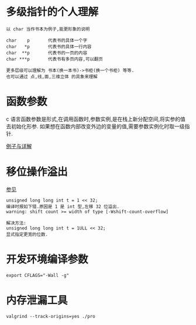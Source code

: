 # 多级指针的个人理解

```
以 char 当作书本为例子,能更形象的说明

char    p       代表书的具体一个字
char   *p       代表书的具体一行内容
char  **p       代表书的一页的内容
char ***p       代表书有多页内容,可以翻页

更多层级可以理解为 书本(换一本书)->书柜(换一个书柜) 等等.
也可以通过 点,线,面,三维立体 的具象来理解
```

# 函数参数

c 语言函数参数是形式,在调用函数时,参数实例,是在栈上新分配空间,将实参的值去初始化形参.
如果想在函数内部改变外边的变量的值,需要参数实例化时取一级指针.

[例子与详解](https://github.com/hy0kl/algorithm/blob/master/other/func_args.c)

# 移位操作溢出

[参见](http://stackoverflow.com/questions/4201301/warning-left-shift-count-width-of-type)

```
unsigned long long int t = 1 << 32;
编译时报如下错.原因是 1 是 int 型,左移 32 位溢出.
warning: shift count >= width of type [-Wshift-count-overflow]

解决方法:
unsigned long long int t = 1ULL << 32;
显式指定更宽的位数.
```

# 开发环境编译参数

```
export CFLAGS="-Wall -g"
```

# 内存泄漏工具

```
valgrind --track-origins=yes ./pro
```
